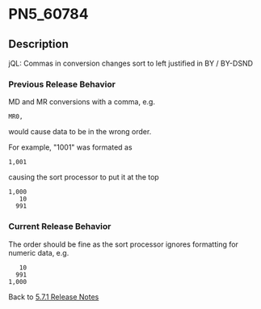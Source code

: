 # PN5_60784

<PageHeader />

## Description

jQL: Commas in conversion changes sort to left justified in BY / BY-DSND

### Previous Release Behavior

MD and MR conversions with a comma, e.g.

```
MR0,
```

would cause data to be in the wrong order.

For example, "1001" was formated as

```
1,001
```

causing the sort processor to put it at the top

```
1,000
   10
  991
```

### Current Release Behavior

The order should be fine as the sort processor ignores formatting for numeric data, e.g.

```
   10
  991
1,000
```

Back to [5.7.1 Release Notes](./../README.md)

  
<PageFooter />
